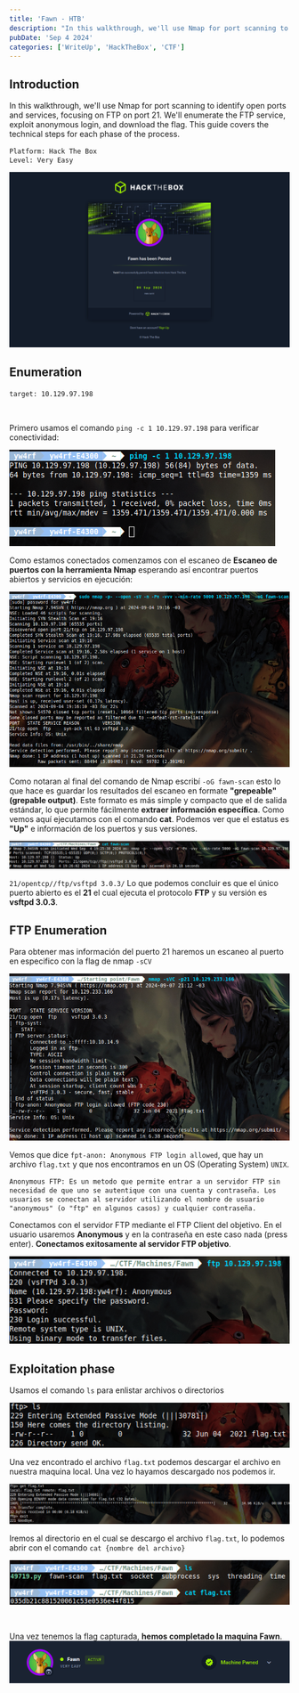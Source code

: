 ```yaml
---
title: 'Fawn - HTB'
description: "In this walkthrough, we'll use Nmap for port scanning to identify open ports and services, focusing on FTP on port 21. We'll enumerate the FTP service, exploit anonymous login, and download the flag. This guide covers the technical steps for each phase of the process."
pubDate: 'Sep 4 2024'
categories: ['WriteUp', 'HackTheBox', 'CTF']
--- 
```



## Introduction 

In this walkthrough, we'll use Nmap for port scanning to identify open ports and services, focusing on FTP on port 21. We'll enumerate the FTP service, exploit anonymous login, and download the flag. This guide covers the technical steps for each phase of the process.
```
Platform: Hack The Box
Level: Very Easy 
```


![Fawn machine complete yw4rf](../../../assets/HTB/Fawn/0-Fawn.png)

## Enumeration

```
target: 10.129.97.198  
```
<br>

Primero usamos el comando `ping -c 1 10.129.97.198` para verificar conectividad: 

![Fawn hackthebox yw4rf](../../../assets/HTB/Fawn/1-Fawn.png)

Como estamos conectados comenzamos con el escaneo de **Escaneo de puertos con la herramienta Nmap** esperando así encontrar puertos abiertos y servicios en ejecución: 

![Fawn hackthebox yw4rf](../../../assets/HTB/Fawn/2-Fawn.png)

Como notaran al final del comando de Nmap escribí `-oG fawn-scan` esto lo que hace es guardar los resultados del escaneo en formate **"grepeable" (grepable output)**. Este formato es más simple y compacto que el de salida estándar, lo que permite fácilmente **extraer información específica**. Como vemos aquí ejecutamos con el comando **cat**. Podemos ver que el estatus es **"Up"** e información de los puertos y sus versiones. 

![Fawn hackthebox yw4rf](../../../assets/HTB/Fawn/3-Fawn.png)

`21/opentcp//ftp/vsftpd 3.0.3/` Lo que podemos concluir es que el único puerto abierto es el **21** el cual ejecuta el protocolo **FTP** y su versión es **vsftpd 3.0.3**.

## FTP Enumeration 

Para obtener mas información del puerto 21 haremos un escaneo al puerto en especifico con la flag de nmap `-sCV`

![Fawn hackthebox yw4rf](../../../assets/HTB/Fawn/4-Fawn.png)

 Vemos que dice `fpt-anon: Anonymous FTP login allowed`, que hay un archivo `flag.txt` y que nos encontramos en un OS (Operating System) `UNIX`.

   ```
 Anonymous FTP: Es un metodo que permite entrar a un servidor FTP sin necesidad de que uno se autentique con una cuenta y contraseña. Los usuarios se conectan al servidor utilizando el nombre de usuario "anonymous" (o "ftp" en algunos casos) y cualquier contraseña.   
```

Conectamos con el servidor FTP mediante el FTP Client del objetivo.
En el usuario usaremos **Anonymous** y en la contraseña en este caso nada (press enter). **Conectamos exitosamente al servidor FTP objetivo**.

![Fawn hackthebox yw4rf](../../../assets/HTB/Fawn/5-Fawn.png)

## Exploitation phase

Usamos el comando `ls` para enlistar archivos o directorios

![Fawn hackthebox yw4rf](../../../assets/HTB/Fawn/6-Fawn.png)

Una vez encontrado el archivo `flag.txt` podemos descargar el archivo en nuestra maquina local. Una vez lo hayamos descargado nos podemos ir.

![Fawn hackthebox yw4rf](../../../assets/HTB/Fawn/7-Fawn.png)

Iremos al directorio en el cual se descargo el archivo `flag.txt`, lo podemos abrir con el comando `cat {nombre del archivo}`

![Fawn hackthebox yw4rf](../../../assets/HTB/Fawn/8-Fawn.png)


<br>

Una vez tenemos la flag capturada, **hemos completado la maquina Fawn**.
![Fawn hackthebox yw4rf](../../../assets/HTB/Fawn/9-Fawn.png)

<br>